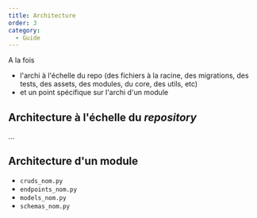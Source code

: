 ```yaml
---
title: Architecture
order: 3
category:
  - Guide
---
```


A la fois

- l'archi à l'échelle du repo (des fichiers à la racine, des migrations, des tests, des assets, des
  modules, du core, des utils, etc)
- et un point spécifique sur l'archi d'un module

## Architecture à l'échelle du _repository_

...

## Architecture d'un module

- `cruds_nom.py`
- `endpoints_nom.py`
- `models_nom.py`
- `schemas_nom.py`
